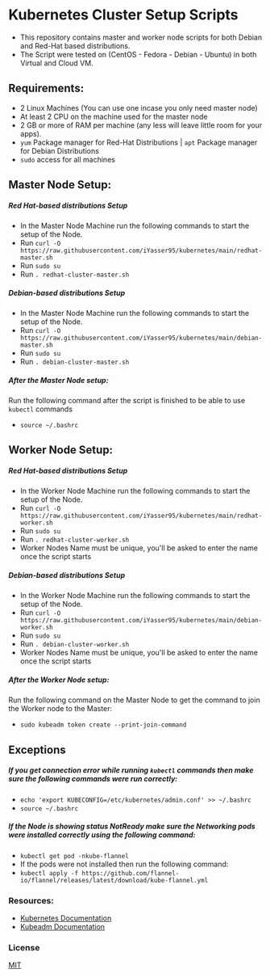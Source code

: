 # Kubernetes Cluster Setup Scripts
- This repository contains master and worker node scripts for both Debian and Red-Hat based distributions.
- The Script were tested on (CentOS - Fedora - Debian - Ubuntu) in both Virtual and Cloud VM.

## Requirements:

- 2 Linux Machines (You can use one incase you only need master node)
- At least 2 CPU on the machine used for the master node
- 2 GB or more of RAM per machine (any less will leave little room for your apps).
- ```yum``` Package manager for Red-Hat Distributions | ```apt``` Package manager for Debian Distributions
- ```sudo``` access for all machines

## Master Node Setup:
##### Red Hat-based distributions Setup 
- In the Master Node Machine run the following commands to start the setup of the Node.
- Run ```curl -O https://raw.githubusercontent.com/iYasser95/kubernetes/main/redhat-master.sh```
- Run ```sudo su``` 
- Run ```. redhat-cluster-master.sh```
##### Debian-based distributions Setup
- In the Master Node Machine run the following commands to start the setup of the Node.
- Run ```curl -O https://raw.githubusercontent.com/iYasser95/kubernetes/main/debian-master.sh```
- Run ```sudo su``` 
- Run ```. debian-cluster-master.sh```

##### After the Master Node setup:
Run the following command after the script is finished to be able to use ```kubectl```  commands
- ```source ~/.bashrc```

## Worker Node Setup:
##### Red Hat-based distributions Setup
- In the Worker Node Machine run the following commands to start the setup of the Node.
- Run ```curl -O https://raw.githubusercontent.com/iYasser95/kubernetes/main/redhat-worker.sh```
- Run ```sudo su``` 
- Run ```. redhat-cluster-worker.sh```
- Worker Nodes Name must be unique, you'll be asked to enter the name once the script starts
##### Debian-based distributions Setup
- In the Worker Node Machine run the following commands to start the setup of the Node.
- Run ```curl -O https://raw.githubusercontent.com/iYasser95/kubernetes/main/debian-worker.sh```
- Run ```sudo su``` 
- Run ```. debian-cluster-worker.sh```
- Worker Nodes Name must be unique, you'll be asked to enter the name once the script starts

##### After the Worker Node setup:
Run the following command on the Master Node to get the command to join the Worker node to the Master: 
- ```sudo kubeadm token create --print-join-command```

## Exceptions 
##### If you get connection error while running ```kubectl``` commands then make sure the following commands were run correctly:
- ```echo 'export KUBECONFIG=/etc/kubernetes/admin.conf' >> ~/.bashrc```
- ```source ~/.bashrc```
##### If the Node is showing status NotReady make sure the Networking pods were installed correctly using the following command:
- ```kubectl get pod -nkube-flannel```
- If the pods were not installed then run the following command:
- ```kubectl apply -f https://github.com/flannel-io/flannel/releases/latest/download/kube-flannel.yml```

### Resources:
- [Kubernetes Documentation](https://kubernetes.io/docs/home/)
- [Kubeadm Documentation](https://kubernetes.io/docs/setup/production-environment/tools/kubeadm/install-kubeadm/)

### License
[MIT](https://choosealicense.com/licenses/mit/)
